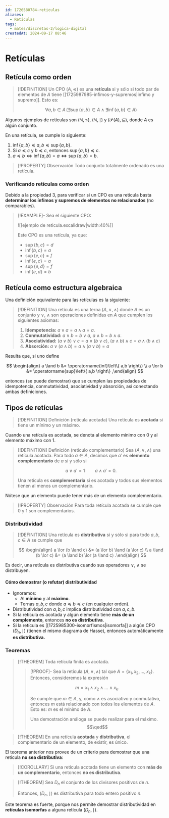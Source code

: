 ```yaml
---
id: 1726580784-reticulas
aliases:
  - Retículas
tags:
  - mates/discretas-2/logica-digital
createdAt: 2024-09-17 08:46
---
```


# Retículas

## Retícula como orden

> [!DEFINITION]
> Un CPO $(A, \preceq)$ es una **retícula** si y sólo si todo par de elementos de $A$ tiene [[1725987985-infimos-y-supremos|infimo y supremo]]. Esto es:
> 
> $$
> \forall a,b \in A \, (\exists \operatorname{sup}\left\{ a,b \right\} \in A \land \exists \operatorname{inf}\left\{ a,b \right\} \in A)
> $$

Algunos ejemplos de retículas son $(\mathbb{N}, \leq)$, $(\mathbb{N}, \mid)$ y $(\operatorname{\mathscr{P}}(A), \subseteq)$, donde $A$ es algún conjunto.

En una retícula, se cumple lo siguiente:

1. $\operatorname{inf}\left\{ a,b \right\} \preceq a,b \preceq \operatorname{sup}\left\{ a,b \right\}$.
2. Si $a \preceq c$ y $b \preceq c$, entonces $\operatorname{sup}\left\{ a,b \right\} \preceq c$.
3. $a \preceq b \iff \operatorname{inf}\left\{ a,b \right\} = a \iff \operatorname{sup}\left\{ a,b \right\} = b$.

> [!PROPERTY] Observación
> Todo conjunto totalmente ordenado es una retícula.

### Verificando retículas como orden

Debido a la propiedad 3, para verificar si un CPO es una retícula basta **determinar los ínfimos y supremos de elementos no relacionados** (no comparables).

> [!EXAMPLE]-
> Sea el siguiente CPO:
> 
> ![[ejemplo de reticula.excalidraw|width:40%]]
> 
> Este CPO es una retícula, ya que:
> 
> - $\operatorname{sup}\left\{ b,c \right\} = d$
> - $\operatorname{inf}\left\{ b,c \right\} = a$
> - $\operatorname{sup}\left\{ e,c \right\} = f$
> - $\operatorname{inf}\left\{ e,c \right\} = a$
> - $\operatorname{sup}\left\{ e,d \right\} = f$
> - $\operatorname{inf}\left\{ e,d \right\} = b$

## Retícula como estructura algebraica

Una definición equivalente para las retículas es la siguiente:

> [!DEFINITION]
> Una retícula es una terna $(A, \lor, \land)$ donde $A$ es un conjunto y $\lor$, $\land$ son operaciones definidas en $A$ que cumplen los siguientes axiomas:
> 
> 1. **Idempotencia:** $a \lor a = a \land a = a$.
> 2. **Conmutatividad:** $a \lor b = b \lor a$, $a \land b = b \land a$.
> 3. **Asociatividad:** $(a \lor b) \lor c = a \lor (b \lor c)$, $(a \land b) \land c = a \land (b \land c)$
> 4. **Absorción:** $a \lor (a \land b) = a \land (a \lor b) = a$

Resulta que, si uno define

$$
\begin{align}
a \land b &= \operatorname{inf}\left\{ a,b \right\} \\
a \lor b &= \operatorname{sup}\left\{ a,b \right\}
,\end{align}
$$

entonces (se puede demostrar) que se cumplen las propiedades de idempotencia, conmutatividad, asociatividad y absorción, así conectando ambas definiciones.

## Tipos de retículas

> [!DEFINITION] Definición (retícula acotada)
> Una retícula es **acotada** si tiene un mínimo y un máximo. 

Cuando una retícula es acotada, se denota al elemento mínimo con $0$ y al elemento máximo con $1$.

> [!DEFINITION] Definición (retículo complementario)
> Sea $(A, \lor, \land)$ una retícula acotada. Para todo $a \in A$, decimos que $a'$ es **elemento complementario** de $a$ si y sólo si
> 
> $$
> a \lor a' = 1 \qquad a \land a' = 0
> .$$
> 
> Una retícula es **complementaria** si es acotada y todos sus elementos tienen al menos un complementario.

Nótese que un elemento puede tener más de un elemento complementario.

> [!PROPERTY] Observación
> Para toda retícula acotada se cumple que $0$ y $1$ son complementarios.

### Distributividad

> [!DEFINITION]
> Una retícula es **distributiva** si y sólo si para todo $a,b,c \in A$ se cumple que
> 
> $$
> \begin{align}
> a \lor (b \land c) &= (a \lor b) \land (a \lor c) \\
> a \land (b \lor c) &= (a \land b) \lor (a \land c)
> .\end{align}
> $$

Es decir, una retícula es distributiva cuando sus operadores $\lor$, $\land$ se distribuyen.

#### Cómo demostrar (o refutar) distributividad

- Ignoramos:
  - Al **mínimo** y al **máximo**.
  - Ternas $a,b,c$ donde $a \preceq b \preceq c$ (en cualquier orden).
- Distributividad con $a,b,c$ implica distributividad con $a,c,b$.
- Si la retícula es acotada y algún elemento tiene **más de un complemento**, entonces **no  es distributiva**.
- Si la retícula es [[1725985300-isomorfismos|isomorfa]] a algún CPO $(D_n, \mid)$ (tienen el mismo diagrama de Hasse), entonces automáticamente **es distributiva.**

### Teoremas

> [!THEOREM]
> Toda retícula finita es acotada.
> 
> > [!PROOF]-
> > Sea la retícula $(A, \lor, \land)$ tal que $A = \left\{ x_1, x_2, \ldots, x_k \right\}$. Entonces, consideremos la expresión
> > 
> > $$
> > m = x_1 \land x_2 \land \ldots \land x_k
> > .$$
> > 
> > Se cumple que $m \in A$, y, como $\land$ es asociativo y conmutativo, entonces $m$ está relacionado con todos los elementos de $A$. Esto es: $m$ es el mínimo de $A$.
> > 
> > Una demostración análoga se puede realizar para el máximo.
> > $$\qed$$

> [!THEOREM]
> En una retícula **acotada** y **distributiva**, el complementario de un elemento, de existir, es único.

El teorema anterior nos provee de un criterio para demostrar que una retícula **no sea distributiva**:

> [!COROLLARY]
> Si una retícula acotada tiene un elemento con **más de un complementario**, entonces **no es distributiva**.

> [!THEOREM]
> Sea $D_n$ el conjunto de los divisores positivos de $n$.
> 
> Entonces, $(D_n, \mid)$ es distributiva para todo entero positivo $n$.

Este teorema es fuerte, porque nos permite demostrar distributividad en **retículas isomorfas** a alguna retícula $(D_n, \mid)$.

